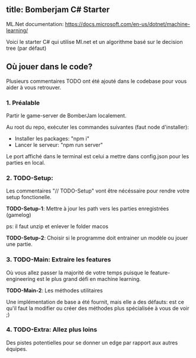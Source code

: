 title: Bomberjam C# Starter
---

ML.Net documentation: https://docs.microsoft.com/en-us/dotnet/machine-learning/

Voici le starter C# qui utilise Ml.net et un algorithme basé sur le decision tree (par défaut)

## Où jouer dans le code?

Plusieurs commentaires TODO ont été ajouté dans le codebase pour vous aider à vous retrouver.

### 1. Préalable

Partir le game-server de BomberJam localement. 

Au root du repo, exécuter les commandes suivantes (faut node d'installer):
* Installer les packages: "npm i"
* Lancer le serveur: "npm run server"

Le port affiché dans le terminal est celui a mettre dans config.json pour les parties en local.


### 2. TODO-Setup: 

Les commentaires "// TODO-Setup" vont être nécéssaire pour rendre votre setup fonctionelle.

**TODO-Setup-1**: Mettre à jour les path vers les parties enregistrées (gamelog)

ps: il faut unzip et enlever le folder macos

**TODO-Setup-2**: Choisir si le programme doit entrainer un modèle ou jouer une partie.


### 3. TODO-Main: Extraire les features

Où vous allez passer la majorité de votre temps puisque le feature-engineering est le plus grand défi en machine learning.

**TODO-Main-2**: Les méthodes utilitaires

Une implémentation de base a été fournit, mais elle a des défauts: est ce qu'il faut la modifier ou créer des méthodes plus spécialisée à vous de voir ;)


### 4. TODO-Extra: Allez plus loins

Des pistes potentielles pour se donner un edge par rapport aux autres équipes.